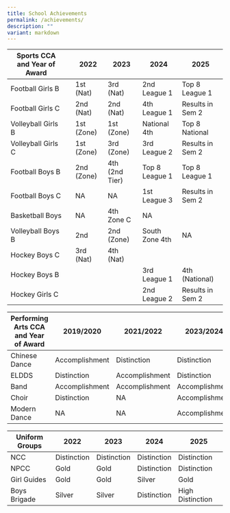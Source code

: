 ```yaml
---
title: School Achievements
permalink: /achievements/
description: ""
variant: markdown
---
```

|Sports CCA and Year of Award| | 2022 |2023 |2024 | 2025|
| -------- | -------- | -------- |-------- |-------- |-------- |
| Football Girls B    |    | 1st (Nat)    |3rd (Nat)   |2nd League 1  |Top 8 League 1  |
| Football Girls C    |    | 2nd (Nat)   | 2nd (Nat)   |4th  League 1  |Results in Sem 2|
| Volleyball Girls B    |  | 1st (Zone) |1st (Zone)   |National 4th    |Top 8 National |
| Volleyball Girls C    |    | 1st (Zone)  |3rd (Zone)  |3rd League 2    |Results in Sem 2|
| Football Boys B   |  | 2nd (Zone) |4th (2nd Tier)|Top 8 League 1   |Top 8 League 1  |
| Football Boys C     |      | NA        |NA       |1st League 3    |Results in Sem 2|
| Basketball Boys    |      | NA     |4th Zone C   |NA     |
| Volleyball Boys B    |     | 2nd     |2nd (Zone)    |South Zone 4th   |NA     |
| Hockey Boys C |      | 3rd (Nat)    |4th (Nat)    |    ||
| Hockey Boys B |  |   |    | 3rd League 1  |   4th (National)  |
| Hockey Girls C   |   |    |    |2nd League 2   |Results in Sem 2|


|Performing Arts CCA and Year of Award| 2019/2020 | 2021/2022 |2023/2024 |
| -------- | -------- | -------- |-------- |
| Chinese Dance   | Accomplishment   | Distinction   |Distinction    |
| ELDDS    | Distinction    | Accomplishment   |Distinction    |
| Band   | Accomplishment    | Accomplishment    |Accomplishment   |
| Choir    | Distinction     | NA   |Accomplishment   |
| Modern Dance    | NA | NA    |Accomplishment   |


|Uniform Groups | 2022 | 2023 |2024 |2025|
| -------- | -------- | -------- |-------- |-------- |
| NCC   | Distinction    | Distinction   |Distinction    |Distinction    |
| NPCC    | Gold    | Gold   |Distinction    |Distinction    |
| Girl Guides | Gold     | Gold       |Silver |Gold  |
| Boys Brigade | Silver    | Silver   |Distinction   |High Distinction   |